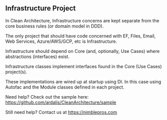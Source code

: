 ﻿## Infrastructure Project

In Clean Architecture, Infrastructure concerns are kept separate from the core business rules (or domain model in DDD).

The only project that should have code concerned with EF, Files, Email, Web Services, Azure/AWS/GCP, etc is Infrastructure.

Infrastructure should depend on Core (and, optionally, Use Cases) where abstractions (interfaces) exist.

Infrastructure classes implement interfaces found in the Core (Use Cases) project(s).

These implementations are wired up at startup using DI. In this case using Autofac and the Module classes defined in each project.

Need help? Check out the sample here:
https://github.com/ardalis/CleanArchitecture/sample

Still need help?
Contact us at https://nimblepros.com
